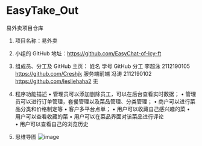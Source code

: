 # EasyTake_Out
易外卖项目仓库
1.	项目名称：易外卖
2.	小组的 GitHub 地址：https://github.com/EasyChat-of-lcy-ft
3.	组成员、分工及 GitHub 主页：
姓名	学号	 GitHub	 分工
李超泳	2112190105	https://github.com/Creshjk	服务端前端
冯涛	2112190102	https://github.com/lesliehaha2	无

4.	程序功能描述
•	管理员可以添加删除员工，可以在后台查看实时数据；
•	管理员可以进行订单管理，套餐管理以及菜品管理、分类管理；
•	商户可以进行菜品分类和价格制定等
•	客户多平台点单； 
•	用户可以收藏自己感兴趣的菜 
•	用户可以查看收藏的菜
•	用户可以在菜品界面对该菜品进行评论             
•	用户可以查看自己的浏览历史             
5.	思维导图
![image](https://github.com/EasyChat-of-lcy-ft/EasyTake_Out/assets/138582134/33a4192b-5365-46aa-923f-b093ae1d8026)


